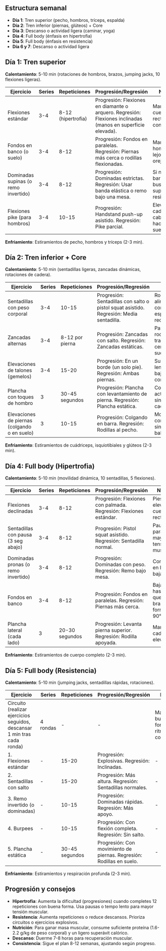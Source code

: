 
## Estructura semanal

- **Día 1**: Tren superior (pecho, hombros, tríceps, espalda)
- **Día 2**: Tren inferior (piernas, glúteos) + Core
- **Día 3**: Descanso o actividad ligera (caminar, yoga)
- **Día 4**: Full body (énfasis en hipertrofia)
- **Día 5**: Full body (énfasis en resistencia)
- **Día 6 y 7**: Descanso o actividad ligera

## Día 1: Tren superior

**Calentamiento**: 5-10 min (rotaciones de hombros, brazos, jumping jacks, 10 flexiones ligeras).

| Ejercicio                            | Series | Repeticiones       | Progresión/Regresión                                                                                        | Notas                                             |
| ------------------------------------ | ------ | ------------------ | ----------------------------------------------------------------------------------------------------------- | ------------------------------------------------- |
| Flexiones estándar                   | 3-4    | 8-12 (hipertrofia) | Progresión: Flexiones en diamante o arquero. Regresión: Flexiones inclinadas (manos en superficie elevada). | Mantén el cuerpo recto, baja controlado.          |
| Fondos en banco (o suelo)            | 3-4    | 8-12               | Progresión: Fondos en paralelas. <br>Regresión: Piernas más cerca o rodillas flexionadas.                   | Mantén hombros lejos de las orejas.               |
| Dominadas supinas (o remo invertido) | 3-4    | 8-12               | Progresión: Dominadas estrictas. Regresión: Usar banda elástica o remo bajo una mesa.                       | Si no hay barra, busca una superficie resistente. |
| Flexiones pike (para hombros)        | 3-4    | 10-15              | Progresión: Handstand push-up asistido. Regresión: Pike parcial.                                            | Eleva caderas, cabeza hacia el suelo.             |

**Enfriamiento**: Estiramientos de pecho, hombros y tríceps (2-3 min).

## Día 2: Tren inferior + Core

**Calentamiento**: 5-10 min (sentadillas ligeras, zancadas dinámicas, rotaciones de cadera).

| Ejercicio                                    | Series | Repeticiones    | Progresión/Regresión                                                                    | Notas                                        |
| -------------------------------------------- | ------ | --------------- | --------------------------------------------------------------------------------------- | -------------------------------------------- |
| Sentadillas con peso corporal                | 3-4    | 10-15           | Progresión: Sentadillas con salto o pistol squat asistido. Regresión: Media sentadilla. | Rodillas alineadas con pies, espalda recta.  |
| Zancadas alternas                            | 3-4    | 8-12 por pierna | Progresión: Zancadas con salto. Regresión: Zancadas estáticas.                          | Paso largo, rodilla trasera cerca del suelo. |
| Elevaciones de talones (gemelos)             | 3-4    | 15-20           | Progresión: En un borde (un solo pie). Regresión: Ambas piernas.                        | Sube lentamente, baja controlado.            |
| Plancha con toques de hombro                 | 3      | 30-45 segundos  | Progresión: Plancha con levantamiento de pierna. Regresión: Plancha estática.           | Core activado, sin mover caderas.            |
| Elevaciones de piernas (colgando o en suelo) | 3      | 10-15           | Progresión: Colgando en barra. Regresión: Rodillas al pecho.                            | Movimiento controlado, sin balanceo.         |

**Enfriamiento**: Estiramientos de cuádriceps, isquiotibiales y glúteos (2-3 min).

## Día 4: Full body (Hipertrofia)

**Calentamiento**: 5-10 min (movilidad dinámica, 10 sentadillas, 5 flexiones).

| Ejercicio                           | Series | Repeticiones   | Progresión/Regresión                                              | Notas                              |
| ----------------------------------- | ------ | -------------- | ----------------------------------------------------------------- | ---------------------------------- |
| Flexiones declinadas                | 3-4    | 8-12           | Progresión: Flexiones con palmada. Regresión: Flexiones estándar. | Pies elevados, cuerpo recto.       |
| Sentadillas con pausa (3 seg abajo) | 3-4    | 8-12           | Progresión: Pistol squat asistido. Regresión: Sentadilla normal.  | Pausa para mayor tensión muscular. |
| Dominadas pronas (o remo invertido) | 3-4    | 8-12           | Progresión: Dominadas con peso. Regresión: Remo bajo mesa.        | Control en la bajada.              |
| Fondos en banco                     | 3-4    | 8-12           | Progresión: Fondos en paralelas. Regresión: Piernas más cerca.    | Baja hasta que brazos formen 90°.  |
| Plancha lateral (cada lado)         | 3      | 20-30 segundos | Progresión: Levanta pierna superior. Regresión: Rodilla apoyada.  | Mantén cadera elevada.             |

**Enfriamiento**: Estiramientos de cuerpo completo (2-3 min).

## Día 5: Full body (Resistencia)

**Calentamiento**: 5-10 min (jumping jacks, sentadillas rápidas, rotaciones).

|Ejercicio|Series|Repeticiones|Progresión/Regresión|Notas|
|---|---|---|---|---|
|Circuito (realizar ejercicios seguidos, descansar 1 min tras cada ronda)|4 rondas|-|-|Mantén buena forma, ritmo constante.|
|1. Flexiones estándar|-|15-20|Progresión: Explosivas. Regresión: Inclinadas.|-|
|2. Sentadillas con salto|-|15-20|Progresión: Más altura. Regresión: Sentadillas normales.|-|
|3. Remo invertido (o dominadas)|-|10-15|Progresión: Dominadas rápidas. Regresión: Más apoyo.|-|
|4. Burpees|-|10-15|Progresión: Con flexión completa. Regresión: Sin salto.|-|
|5. Plancha estática|-|30-45 segundos|Progresión: Con movimiento de piernas. Regresión: Rodillas en suelo.|-|

**Enfriamiento**: Estiramientos y respiración profunda (2-3 min).

## Progresión y consejos

- **Hipertrofia**: Aumenta la dificultad (progresiones) cuando completes 12 repeticiones con buena forma. Usa pausas o tempo lento para mayor tensión muscular.
- **Resistencia**: Aumenta repeticiones o reduce descansos. Prioriza circuitos o ejercicios explosivos.
- **Nutrición**: Para ganar masa muscular, consume suficiente proteína (1.6-2.2 g/kg de peso corporal) y un ligero superávit calórico.
- **Descanso**: Duerme 7-8 horas para recuperación muscular.
- **Consistencia**: Sigue el plan 8-12 semanas, ajustando según progreso.
